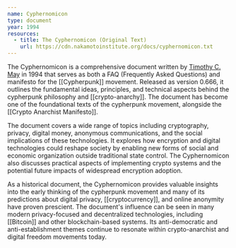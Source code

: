 ```yaml
---
name: Cyphernomicon
type: document
year: 1994
resources:
  - title: The Cyphernomicon (Original Text)
    url: https://cdn.nakamotoinstitute.org/docs/cyphernomicon.txt
---
```


The Cyphernomicon is a comprehensive document written by [Timothy C. May](/p/timothy-c-may) in 1994 that serves as both a FAQ (Frequently Asked Questions) and manifesto for the [[Cypherpunk]] movement. Released as version 0.666, it outlines the fundamental ideas, principles, and technical aspects behind the cypherpunk philosophy and [[crypto-anarchy]]. The document has become one of the foundational texts of the cypherpunk movement, alongside the [[Crypto Anarchist Manifesto]].

The document covers a wide range of topics including cryptography, privacy, digital money, anonymous communications, and the social implications of these technologies. It explores how encryption and digital technologies could reshape society by enabling new forms of social and economic organization outside traditional state control. The Cyphernomicon also discusses practical aspects of implementing crypto systems and the potential future impacts of widespread encryption adoption.

As a historical document, the Cyphernomicon provides valuable insights into the early thinking of the cypherpunk movement and many of its predictions about digital privacy, [[cryptocurrency]], and online anonymity have proven prescient. The document's influence can be seen in many modern privacy-focused and decentralized technologies, including [[Bitcoin]] and other blockchain-based systems. Its anti-democratic and anti-establishment themes continue to resonate within crypto-anarchist and digital freedom movements today.
